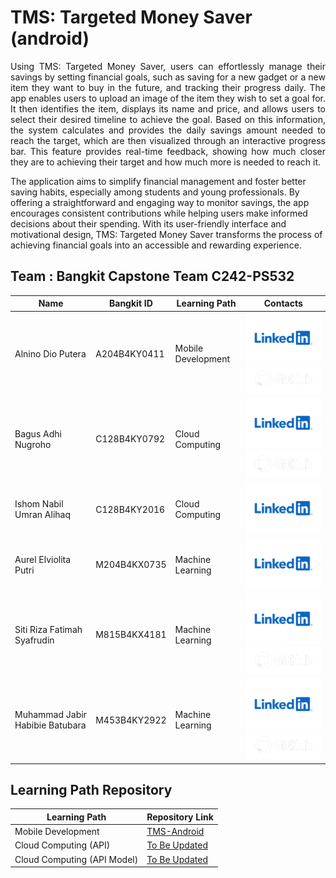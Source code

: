 # TMS: Targeted Money Saver (android)

<p align="justify">
Using TMS: Targeted Money Saver, users can effortlessly manage their savings by setting financial goals, such as saving for a new gadget or a new item they want to buy in the future, and tracking their progress daily. The app enables users to upload an image of the item they wish to set a goal for. It then identifies the item, displays its name and price, and allows users to select their desired timeline to achieve the goal. Based on this information, the system calculates and provides the daily savings amount needed to reach the target, which are then visualized through an interactive progress bar. This feature provides real-time feedback, showing how much closer they are to achieving their target and how much more is needed to reach it.

The application aims to simplify financial management and foster better saving habits, especially among students and young professionals. By offering a straightforward and engaging way to monitor savings, the app encourages consistent contributions while helping users make informed decisions about their spending. With its user-friendly interface and motivational design, TMS: Targeted Money Saver transforms the process of achieving financial goals into an accessible and rewarding experience.

## Team : Bangkit Capstone Team C242-PS532 

| Name                              | Bangkit ID   | Learning Path      | Contacts |                                                              
| --------------------------------- | ------------ | ------------------ | -------- |
| Alnino Dio Putera       	    | A204B4KY0411 | Mobile Development | [![Alnino Dio Putera](/contact/LinkedIn.png)](https://www.linkedin.com/in/alninodp/) [![AlninoDP](/contact/Github.png)](https://github.com/AlninoDP)                                                      |
| Bagus Adhi Nugroho      	    | C128B4KY0792 | Cloud Computing    | [![Bagus Adhi Nugroho](/contact/LinkedIn.png)](https://www.linkedin.com/in/bagus-adhi-nugroho-1b197524b/) [![Velkh](/contact/Github.png)](https://github.com/Velkh)                                  |
| Ishom Nabil Umran Alihaq 	    | C128B4KY2016 | Cloud Computing    | [![Ishom Nabil Umran Alihaq](/contact/LinkedIn.png)](https://www.linkedin.com/in/ishom-nabil-22282b315/) |
| Aurel Elviolita Putri    	    | M204B4KX0735 | Machine Learning   | [![Aurel Elviolita Putri](/contact/LinkedIn.png)](https://www.linkedin.com/in/aurel-elviolita-putri) |
| Siti Riza Fatimah Syafrudin       | M815B4KX4181 | Machine Learning   | [![Siti Riza Fatimah Syafrudin](/contact/LinkedIn.png)](https://www.linkedin.com/in/sitirizafatimahs/) [![SitiRizaFs](/contact/Github.png)](https://github.com/sitirizafs) 		                   |
| Muhammad Jabir Habibie Batubara   | M453B4KY2922 | Machine Learning   | [![Muhammad Jabir Habibie Batubara](/contact/LinkedIn.png)](https://www.linkedin.com/in/muhammadjabirhabibie/) [![SitiRizaFs](/contact/Github.png)](https://github.com/Bara67) 		           |

        


## Learning Path Repository

| Learning Path                        | Repository Link                                                                           |
| ------------------------------------ | ----------------------------------------------------------------------------------------- |
| Mobile Development                   | [TMS-Android](https://github.com/AlninoDP/Targeted_Money_Saver_TMS)                       |
| Cloud Computing (API)                | [To Be Updated]( )                                                                        |
| Cloud Computing (API Model)          | [To Be Updated]( )                                                                        | 
